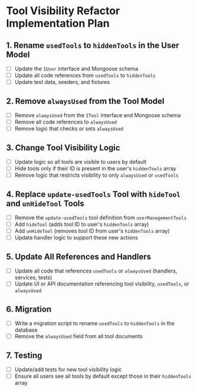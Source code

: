 # Tool Visibility Refactor Implementation Plan

## 1. Rename `usedTools` to `hiddenTools` in the User Model

- [ ] Update the `IUser` interface and Mongoose schema
- [ ] Update all code references from `usedTools` to `hiddenTools`
- [ ] Update test data, seeders, and fixtures

## 2. Remove `alwaysUsed` from the Tool Model

- [ ] Remove `alwaysUsed` from the `ITool` interface and Mongoose schema
- [ ] Remove all code references to `alwaysUsed`
- [ ] Remove logic that checks or sets `alwaysUsed`

## 3. Change Tool Visibility Logic

- [ ] Update logic so all tools are visible to users by default
- [ ] Hide tools only if their ID is present in the user's `hiddenTools` array
- [ ] Remove logic that restricts visibility to only `alwaysUsed` or `usedTools`

## 4. Replace `update-usedTools` Tool with `hideTool` and `unHideTool` Tools

- [ ] Remove the `update-usedTools` tool definition from `userManagementTools`
- [ ] Add `hideTool` (adds tool ID to user's `hiddenTools` array)
- [ ] Add `unHideTool` (removes tool ID from user's `hiddenTools` array)
- [ ] Update handler logic to support these new actions

## 5. Update All References and Handlers

- [ ] Update all code that references `usedTools` or `alwaysUsed` (handlers, services, tests)
- [ ] Update UI or API documentation referencing tool visibility, `usedTools`, or `alwaysUsed`

## 6. Migration

- [ ] Write a migration script to rename `usedTools` to `hiddenTools` in the database
- [ ] Remove the `alwaysUsed` field from all tool documents

## 7. Testing

- [ ] Update/add tests for new tool visibility logic
- [ ] Ensure all users see all tools by default except those in their `hiddenTools` array
